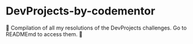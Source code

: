 # DevProjects-by-codementor
🚧 Compilation of all my resolutions of the DevProjects challenges. Go to READMEmd to access them. 🚧
